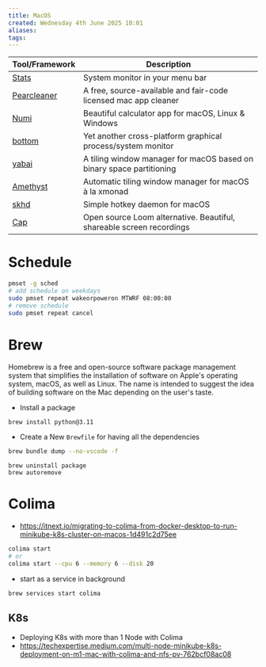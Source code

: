 ```yaml
---
title: MacOS
created: Wednesday 4th June 2025 10:01
aliases: 
tags:
---
```


| Tool/Framework                                            | Description                                                          |
| --------------------------------------------------------- | -------------------------------------------------------------------- |
| [Stats](https://github.com/exelban/stats)                 | System monitor in your menu bar                                      |
| [Pearcleaner](https://github.com/alienator88/Pearcleaner) | A free, source-available and fair-code licensed mac app cleaner      |
| [Numi](https://github.com/nikolaeu/numi)                  | Beautiful calculator app for macOS, Linux & Windows                  |
| [bottom](https://github.com/ClementTsang/bottom)          | Yet another cross-platform graphical process/system monitor          |
| [yabai](https://github.com/koekeishiya/yabai)             | A tiling window manager for macOS based on binary space partitioning |
| [Amethyst](https://github.com/ianyh/Amethyst)             | Automatic tiling window manager for macOS à la xmonad                |
| [skhd](https://github.com/koekeishiya/skhd)               | Simple hotkey daemon for macOS                                       |
| [Cap](https://github.com/CapSoftware/Cap)                 | Open source Loom alternative. Beautiful, shareable screen recordings |
# Schedule

```bash
pmset -g sched
# add schedule on weekdays
sudo pmset repeat wakeorpoweron MTWRF 08:00:00
# remove schedule
sudo pmset repeat cancel
```

# Brew

Homebrew is a free and open-source software package management system that simplifies the installation of software on Apple's operating system, macOS, as well as Linux. The name is intended to suggest the idea of building software on the Mac depending on the user's taste.

- Install a package

```bash
brew install python@3.11
```

- Create a New `Brewfile` for having all the dependencies
```bash
brew bundle dump --no-vscode -f
```

```
brew uninstall package
brew autoremove
```
# Colima

- https://itnext.io/migrating-to-colima-from-docker-desktop-to-run-minikube-k8s-cluster-on-macos-1d491c2d75ee

```bash
colima start
# or
colima start --cpu 6 --memory 6 --disk 20
```

- start as a service in background
```bash
brew services start colima
```

## K8s

- Deploying K8s with more than 1 Node with Colima
- https://techexpertise.medium.com/multi-node-minikube-k8s-deployment-on-m1-mac-with-colima-and-nfs-pv-762bcf08ac08
